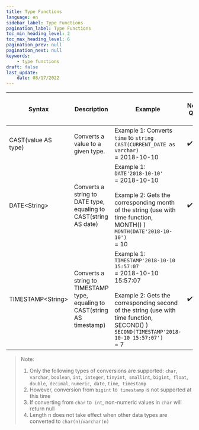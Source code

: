 ```yaml
---
title: Type Functions
language: en
sidebar_label: Type Functions
pagination_label: Type Functions
toc_min_heading_level: 2
toc_max_heading_level: 6
pagination_prev: null
pagination_next: null
keywords:
    - type functions
draft: false
last_update:
    date: 08/17/2022
---
```


| Syntax                | Description                                                        | Example                                                        | Normal Query                                            | Pushdown Query                                          | Defined as Computed Column                              | Suggested as Computed Column                            |
| ------------------- | ------------------------------------------------------------ | ------------------------------------------------------------ | ------------------------------------------------------------ | ------------------------------------------------------------ | ------------------------------------------------------------ | ------------------------------------------------------------ |
| CAST(value AS type) | Converts a value to a given type. | Example 1: Converts `time` to `string`<br />`CAST(CURRENT_DATE as varchar)`<br /> = 2018-10-10 | ✔️ | ✔️ | ✔️ | ✔️ |
| DATE&lt;String&gt; | Converts a string to DATE type,<br />equaling to CAST(string AS date) | Example 1:<br />`DATE'2018-10-10'`<br /> = 2018-10-10<br /><br />Example 2: Gets the corresponding month of the string (use with time function, MONTH() )<br />`MONTH(DATE'2018-10-10')`<br /> = 10 | ✔️ | ✔️ | ❌ | ❌ |
| TIMESTAMP&lt;String&gt; | Converts a string to TIMESTAMP type,<br />equaling to CAST(string AS timestamp) | Example 1:<br />`TIMESTAMP'2018-10-10 15:57:07`<br /> = 2018-10-10 15:57:07<br /><br />Example 2: Gets the corresponding second of the string (use with time function, SECOND() )<br />`SECOND(TIMESTAMP'2018-10-10 15:57:07')`<br /> = 7 | ✔️ | ✔️ | ❌ | ❌ |

> Note:
>
> 1. Only the following types of conversions are supported: `char`,` varchar`, `boolean`, `int`,` integer`, `tinyint`,` smallint`, `bigint`,` float`, `double`,` decimal`, `numeric`,` date`, `time`,` timestamp`
> 2. However, conversion from `bigint` to` timestamp` is not supported at this time
> 3. If converting from `char` to` int`, non-numeric values in `char` will return null
> 4. Length n does not take effect when other data types are converted to `char(n)`/`varchar(n)`

